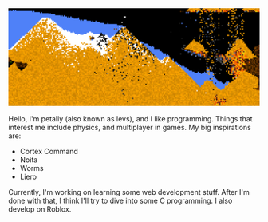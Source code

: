 <img src="https://github.com/Petally/Petally/blob/main/readmebg.png?raw=true">

Hello, I'm petally (also known as levs), and I like programming.
Things that interest me include physics, and multiplayer in games.
My big inspirations are:
- Cortex Command
- Noita
- Worms
- Liero

Currently, I'm working on learning some web development stuff. After I'm done with that, I think I'll try to dive into some C programming.
I also develop on Roblox.
